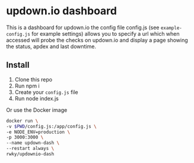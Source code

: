 # updown.io dashboard

This is a dashboard for updown.io the config file config.js (see `example-config.js` for example settings) 
allows you to specify a url which when accessed will probe the checks on updown.io and display a page 
showing the status, apdex and last downtime.

## Install

1. Clone this repo
2. Run npm i
3. Create your `config.js` file
4. Run node index.js

Or use the Docker image

```sh
docker run \
-v $PWD/config.js:/app/config.js \
-e NODE_ENV=production \
-p 3000:3000 \
--name updown-dash \
--restart always \
rwky/updownio-dash
```

